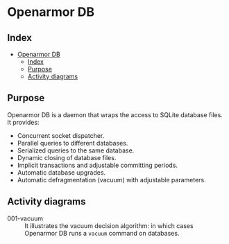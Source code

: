 <!---
Copyright (C) 2024, Openarmor .
Created by Openarmor, . <info@openarmor.com>.
This program is free software; you can redistribute it and/or modify it under the terms of GPLv2
-->

# Openarmor DB
## Index
- [Openarmor DB](#openarmor-db)
  - [Index](#index)
  - [Purpose](#purpose)
  - [Activity diagrams](#activity-diagrams)


## Purpose
Openarmor DB is a daemon that wraps the access to SQLite database files. It provides:
- Concurrent socket dispatcher.
- Parallel queries to different databases.
- Serialized queries to the same database.
- Dynamic closing of database files.
- Implicit transactions and adjustable committing periods.
- Automatic database upgrades.
- Automatic defragmentation (vacuum) with adjustable parameters.


## Activity diagrams
<dl>
  <dt>001-vacuum</dt><dd>It illustrates the vacuum decision algorithm: in which cases Openarmor DB runs a <code>vacuum</code> command on databases.</dd>
</dl>
